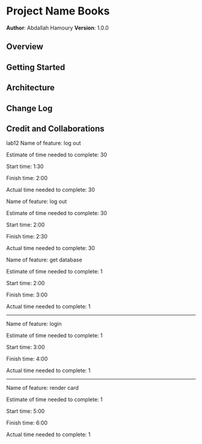 # Project Name Books 

**Author**: Abdallah Hamoury
**Version**: 1.0.0

## Overview
<!-- Provide a high level overview of what this application is and why you are building it, beyond the fact that it's an assignment for this class. (i.e. What's your problem domain?) -->

## Getting Started
<!-- What are the steps that a user must take in order to build this app on their own machine and get it running? -->

## Architecture
<!-- Provide a detailed description of the application design. What technologies (languages, libraries, etc) you're using, and any other relevant design information. -->

## Change Log
<!-- Use this area to document the iterative changes made to your application as each feature is successfully implemented. Use time stamps. Here's an example:

01-01-2001 4:59pm - Application now has a fully-functional express server, with a GET route for the location resource. -->

## Credit and Collaborations
<!-- Give credit (and a link) to other people or resources that helped you build this application. -->
lab12
Name of feature: log out

Estimate of time needed to complete: 30

Start time: 1:30

Finish time: 2:00

Actual time needed to complete: 30

Name of feature: log out

Estimate of time needed to complete: 30

Start time: 2:00

Finish time: 2:30

Actual time needed to complete: 30

Name of feature: get database 

Estimate of time needed to complete: 1

Start time: 2:00

Finish time: 3:00

Actual time needed to complete: 1
___________________________________
Name of feature: login  

Estimate of time needed to complete: 1

Start time: 3:00

Finish time: 4:00

Actual time needed to complete: 1
__________________________________
Name of feature: render card  

Estimate of time needed to complete: 1

Start time: 5:00

Finish time: 6:00

Actual time needed to complete: 1